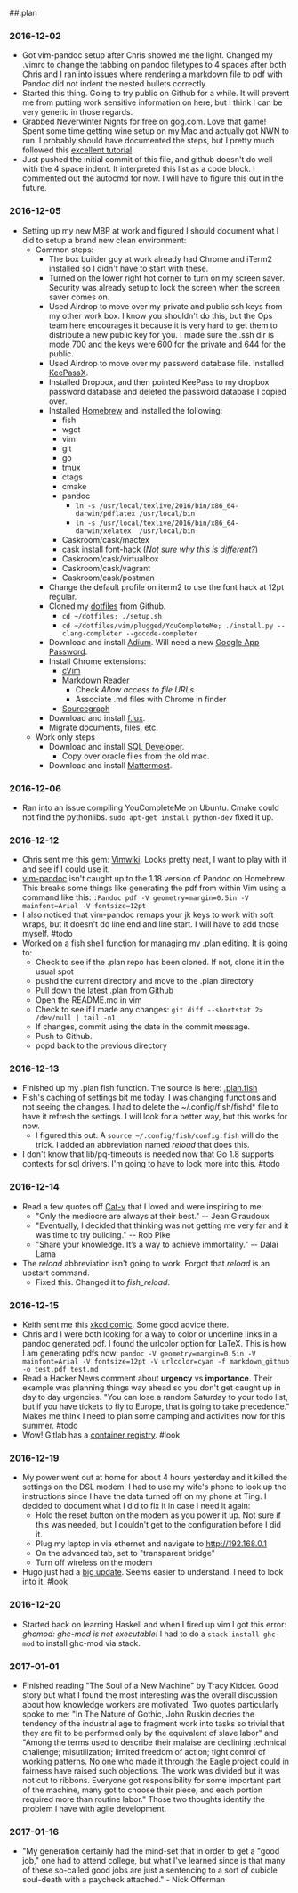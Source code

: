 ##.plan

### 2016-12-02

  * Got vim-pandoc setup after Chris showed me the light. Changed my .vimrc to change the tabbing on pandoc filetypes to 4 spaces after both Chris and I ran into issues where rendering a markdown file to pdf with Pandoc did not indent the nested bullets correctly.
  * Started this thing. Going to try public on Github for a while. It will prevent me from putting work sensitive information on here, but I think I can be very generic in those regards.
  * Grabbed Neverwinter Nights for free on gog.com. Love that game! Spent some time getting wine setup on my Mac and actually got NWN to run. I probably should have documented the steps, but I pretty much followed this [excellent tutorial](https://www.davidbaumgold.com/tutorials/wine-mac/).
  * Just pushed the initial commit of this file, and github doesn't do well with the 4 space indent. It interpreted this list as a code block. I commented out the autocmd for now. I will have to figure this out in the future.

### 2016-12-05
  * Setting up my new MBP at work and figured I should document what I did to setup a brand new clean environment:
    * Common steps:
      * The box builder guy at work already had Chrome and iTerm2 installed so I didn't have to start with these.
      * Turned on the lower right hot corner to turn on my screen saver. Security was already setup to lock the screen when the screen saver comes on.
      * Used Airdrop to move over my private and public ssh keys from my other work box. I know you shouldn't do this, but the Ops team here encourages it because it is very hard to get them to distribute a new public key for you. I made sure the .ssh dir is mode 700 and the keys were 600 for the private and 644 for the public.
      * Used Airdrop to move over my password database file. Installed [KeePassX](https://www.keepassx.org/).
      * Installed Dropbox, and then pointed KeePass to my dropbox password database and deleted the password database I copied over.
      * Installed [Homebrew](http://brew.sh/) and installed the following:
        * fish
        * wget
        * vim
        * git
        * go
        * tmux
        * ctags
        * cmake
        * pandoc
          * `ln -s /usr/local/texlive/2016/bin/x86_64-darwin/pdflatex /usr/local/bin`
          * `ln -s /usr/local/texlive/2016/bin/x86_64-darwin/xelatex  /usr/local/bin`
        * Caskroom/cask/mactex
        * cask install font-hack (*Not sure why this is different?*)
        * Caskroom/cask/virtualbox
        * Caskroom/cask/vagrant
        * Caskroom/cask/postman
      * Change the default profile on iterm2 to use the font hack at 12pt regular.
      * Cloned my [dotfiles](https://github.com/pneisen/dotfiles) from Github.
        * `cd ~/dotfiles; ./setup.sh`
        * `cd ~/dotfiles/vim/plugged/YouCompleteMe; ./install.py --clang-completer --gocode-completer`
      * Download and install [Adium](https://adium.im/). Will need a new [Google App Password](https://security.google.com/settings/security/apppasswords).
      * Install Chrome extensions:
        * [cVim](https://chrome.google.com/webstore/detail/cvim/ihlenndgcmojhcghmfjfneahoeklbjjh)
        * [Markdown Reader](https://chrome.google.com/webstore/detail/markdown-reader/gpoigdifkoadgajcincpilkjmejcaanc)
          * Check *Allow access to file URLs*
          * Associate .md files with Chrome in finder
        * [Sourcegraph](https://chrome.google.com/webstore/detail/markdown-reader/gpoigdifkoadgajcincpilkjmejcaanc)
      * Download and install [f.lux](https://justgetflux.com/).
      * Migrate documents, files, etc.
    * Work only steps
      * Download and install [SQL Developer](http://www.oracle.com/technetwork/developer-tools/sql-developer/downloads/index.html).
        * Copy over oracle files from the old mac.
      * Download and install [Mattermost](https://about.mattermost.com/download/#mattermostApps).

### 2016-12-06
  * Ran into an issue compiling YouCompleteMe on Ubuntu. Cmake could not find the pythonlibs. `sudo apt-get install python-dev` fixed it up.

### 2016-12-12
  * Chris sent me this gem: [Vimwiki](http://vimwiki.github.io/). Looks pretty neat, I want to play with it and see if I could use it.
  * [vim-pandoc](https://github.com/vim-pandoc/vim-pandoc) isn't caught up to the 1.18 version of Pandoc on Homebrew. This breaks some things like generating the pdf from within Vim using a command like this: `:Pandoc pdf -V geometry=margin=0.5in -V mainfont=Arial -V fontsize=12pt`
  * I also noticed that vim-pandoc remaps your jk keys to work with soft wraps, but it doesn't do line end and line start. I will have to add those myself. #todo
  * Worked on a fish shell function for managing my .plan editing. It is going to:
    * Check to see if the .plan repo has been cloned. If not, clone it in the usual spot
    * pushd the current directory and move to the .plan directory
    * Pull down the latest .plan from Github
    * Open the README.md in vim
    * Check to see if I made any changes: `git diff --shortstat 2> /dev/null | tail -n1`
    * If changes, commit using the date in the commit message.
    * Push to Github.
    * popd back to the previous directory

### 2016-12-13
  * Finished up my .plan fish function. The source is here: [.plan.fish](https://github.com/pneisen/dotfiles/blob/master/config/fish/functions/.plan.fish)
  * Fish's caching of settings bit me today. I was changing functions and not seeing the changes. I had to delete the ~/.config/fish/fishd* file to have it refresh the settings. I will look for a better way, but this works for now.
    * I figured this out. A `source ~/.config/fish/config.fish` will do the trick. I added an abbreviation named *reload* that does this.
  * I don't know that lib/pq-timeouts is needed now that Go 1.8 supports contexts for sql drivers. I'm going to have to look more into this. #todo

### 2016-12-14
  * Read a few quotes off [Cat-v](http://cat-v.org/) that I loved and were inspiring to me:
    * "Only the mediocre are always at their best." -- Jean Giraudoux
    * "Eventually, I decided that thinking was not getting me very far and it was time to try building." -- Rob Pike
    * "Share your knowledge. It’s a way to achieve immortality." -- Dalai Lama
  * The *reload* abbreviation isn't going to work. Forgot that *reload* is an upstart command.
    * Fixed this. Changed it to *fish_reload*.

### 2016-12-15
  * Keith sent me this [xkcd comic](http://xkcd.com/1768/). Some good advice there.
  * Chris and I were both looking for a way to color or underline links in a pandoc generated pdf. I found the urlcolor option for LaTeX. This is how I am generating pdfs now: `pandoc -V geometry=margin=0.5in -V mainfont=Arial -V fontsize=12pt -V urlcolor=cyan -f markdown_github -o test.pdf test.md`
  * Read a Hacker News comment about **urgency** vs **importance**. Their example was planning things way ahead so you don't get caught up in day to day urgencies. "You can lose a random Saturday to your todo list, but if you have tickets to fly to Europe, that is going to take precedence." Makes me think I need to plan some camping and activities now for this summer. #todo
  * Wow! Gitlab has a [container registry](https://about.gitlab.com/2016/05/23/gitlab-container-registry/). #look

### 2016-12-19
  * My power went out at home for about 4 hours yesterday and it killed the settings on the DSL modem. I had to use my wife's phone to look up the instructions since I have the data turned off on my phone at Ting. I decided to document what I did to fix it in case I need it again:
    * Hold the reset button on the modem as you power it up. Not sure if this was needed, but I couldn't get to the configuration before I did it.
    * Plug my laptop in via ethernet and navigate to http://192.168.0.1
    * On the advanced tab, set to "transparent bridge"
    * Turn off wireless on the modem
  * Hugo just had a [big update](http://bepsays.com/en/2016/12/19/hugo-018/). Seems easier to understand. I need to look into it. #look

### 2016-12-20
  * Started back on learning Haskell and when I fired up vim I got this error: *ghcmod: ghc-mod is not executable!* I had to do a `stack install ghc-mod` to install ghc-mod via stack.

### 2017-01-01
  * Finished reading "The Soul of a New Machine" by Tracy Kidder. Good story but what I found the most interesting was the overall discussion about how knowledge workers are motivated. Two quotes particularly spoke to me: "In The Nature of Gothic, John Ruskin decries the tendency of the industrial age to fragment work into tasks so trivial that they are fit to be performed only by the equivalent of slave labor" and "Among the terms used to describe their malaise are declining technical challenge; misutilization; limited freedom of action; tight control of working patterns. No one who made it through the Eagle project could in fairness have raised such objections. The work was divided but it was not cut to ribbons. Everyone got responsibility for some important part of the machine, many got to choose their piece, and each portion required more than routine labor." Those two thoughts identify the problem I have with agile development. 

### 2017-01-16
  * "My generation certainly had the mind-set that in order to get a "good job," one had to attend college, but what I've learned since is that many of these so-called good jobs are just a sentencing to a sort of cubicle soul-death with a paycheck attached." - Nick Offerman
